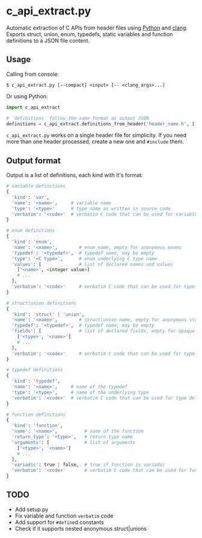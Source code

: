 # c_api_extract.py
Automatic extraction of C APIs from header files using
[Python](http://python.org/) and [clang](https://pypi.org/project/clang/).
Exports struct, union, enum, typedefs, static variables and function definitions
to a JSON file content.


## Usage
Calling from console:

    $ c_api_extract.py [--compact] <input> [-- <clang_args>...]

Or using Python:

```python
import c_api_extract

# `definitions` follow the same format as output JSON
definitions = c_api_extract.definitions_from_header('header_name.h', ['-Dlist_of_clang_args'])
```

`c_api_extract.py` works on a single header file for simplicity.
If you need more than one header processed, create a new one and `#include` them.


## Output format
Output is a list of definitions, each kind with it's format:

```python
# variable definitions
{
  'kind': 'var',
  'name': '<name>',     # variable name
  'type': '<type>'      # type name as written in source code
  'verbatim': '<code>'  # verbatim C code that can be used for variable definition
}

# enum definitions
{
  'kind': 'enum',
  'name': '<name>',        # enum name, empty for anonymous enums
  'typedef': '<typedef>',  # typedef name, may be empty
  'type': '<C type>',      # enum underlying C type name
  'values': [              # list of declared names and values
    ['<name>', <integer value>]
    # ...
  ],
  'verbatim': '<code>'     # verbatim C code that can be used for type definition
}

# struct|union definitions
{
  'kind': 'struct' | 'union',
  'name': '<name>',        # struct|union name, empty for anonymous struct|unions
  'typedef': '<typedef>',  # typedef name, may be empty
  'fields': [              # list of declared fields, empty for opaque struct|unions
    ['<type>', '<name>']
    # ...
  ],
  'verbatim': '<code>'     # verbatim C code that can be used for type definition
}

# typedef definitions
{
  'kind': 'typedef',
  'name': '<name>',     # name of the typedef
  'type': '<type>',     # name of the underlying type
  'verbatim': '<code>'  # verbatim C code that can be used for type definition
}

# function definitions
{
  'kind': 'function',
  'name': '<name>',          # name of the function
  'return_type': '<type>',   # return type name
  'arguments': [             # list of arguments
    ['<type>', '<name>']
    # ...
  ],
  'variadic': true | false,  # true if function is variadic
  'verbatim': '<code>'       # verbatim C code that can be used for function definition
}
```

## TODO
- Add setup.py
- Fix variable and function `verbatim` code
- Add support for `#define`d constants
- Check if it supports nested anonymous struct|unions
